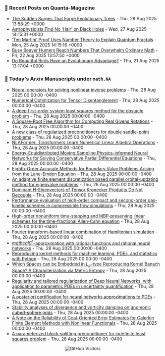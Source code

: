 ### 📝 Recent Posts on Quanta-Magazine
<!-- quanta starts -->
* <a href="https://www.quantamagazine.org/the-sudden-surges-that-forge-evolutionary-trees-20250828/">The Sudden Surges That Forge Evolutionary Trees</a> - Thu, 28 Aug 2025 13:58:29 +0000
* <a href="https://www.quantamagazine.org/astrophysicists-find-no-hair-on-black-holes-20250827/">Astrophysicists Find No ‘Hair’ on Black Holes</a> - Wed, 27 Aug 2025 14:15:31 +0000
* <a href="https://www.quantamagazine.org/ten-martini-proof-uses-number-theory-to-explain-quantum-fractals-20250825/">‘Ten Martini’ Proof Uses Number Theory to Explain Quantum Fractals</a> - Mon, 25 Aug 2025 14:15:16 +0000
* <a href="https://www.quantamagazine.org/busy-beaver-hunters-reach-numbers-that-overwhelm-ordinary-math-20250822/">Busy Beaver Hunters Reach Numbers That Overwhelm Ordinary Math</a> - Fri, 22 Aug 2025 13:57:50 +0000
* <a href="https://www.quantamagazine.org/do-beautiful-birds-have-an-evolutionary-advantage-20250821/">Do Beautiful Birds Have an Evolutionary Advantage?</a> - Thu, 21 Aug 2025 13:17:04 +0000
<!-- quanta ends -->


### 📝 Today's Arxiv Manuscripts under ``math.NA``
<!-- arxiv-math-na starts -->
* <a href="https://arxiv.org/abs/2508.19347">Neural operators for solving nonlinear inverse problems</a> - Thu, 28 Aug 2025 00:00:00 -0400
* <a href="https://arxiv.org/abs/2508.19409">Numerical Optimization for Tensor Disentanglement</a> - Thu, 28 Aug 2025 00:00:00 -0400
* <a href="https://arxiv.org/abs/2508.19412">A deep first-order system least squares method for the obstacle problem</a> - Thu, 28 Aug 2025 00:00:00 -0400
* <a href="https://arxiv.org/abs/2508.19431">A Square-Root Free Algorithm for Computing Real Givens Rotations</a> - Thu, 28 Aug 2025 00:00:00 -0400
* <a href="https://arxiv.org/abs/2508.19469">A new class of regularized preconditioners for double saddle-point problems</a> - Thu, 28 Aug 2025 00:00:00 -0400
* <a href="https://arxiv.org/abs/2508.19557">NLAFormer: Transformers Learn Numerical Linear Algebra Operations</a> - Thu, 28 Aug 2025 00:00:00 -0400
* <a href="https://arxiv.org/abs/2508.19561">Energy-Equidistributed Moving Sampling Physics-informed Neural Networks for Solving Conservative Partial Differential Equations</a> - Thu, 28 Aug 2025 00:00:00 -0400
* <a href="https://arxiv.org/abs/2508.19729">Eighth-Order Accurate Methods for Boundary Value Problems Arising from the Lane-Emden Equation</a> - Thu, 28 Aug 2025 00:00:00 -0400
* <a href="https://arxiv.org/abs/2508.19832">An adaptive finite element discretization based parallel orbital-updating method for eigenvalue problems</a> - Thu, 28 Aug 2025 00:00:00 -0400
* <a href="https://arxiv.org/abs/2508.19902">Dominant H-Eigenvectors of Tensor Kronecker Products Do Not Decouple</a> - Thu, 28 Aug 2025 00:00:00 -0400
* <a href="https://arxiv.org/abs/2508.19911">Performance evaluation of high-order compact and second-order gas-kinetic schemes in compressible flow simulations</a> - Thu, 28 Aug 2025 00:00:00 -0400
* <a href="https://arxiv.org/abs/2508.19965">High-order nonuniform time-stepping and MBP-preserving linear schemes for the time-fractional Allen-Cahn equation</a> - Thu, 28 Aug 2025 00:00:00 -0400
* <a href="https://arxiv.org/abs/2508.19596">Fourier transform-based linear combination of Hamiltonian simulation</a> - Thu, 28 Aug 2025 00:00:00 -0400
* <a href="https://arxiv.org/abs/2508.19672">$mathcal{C}^1$-approximation with rational functions and rational neural networks</a> - Thu, 28 Aug 2025 00:00:00 -0400
* <a href="https://arxiv.org/abs/2402.07084">Reproducing kernel methods for machine learning, PDEs, and statistics with Python</a> - Thu, 28 Aug 2025 00:00:00 -0400
* <a href="https://arxiv.org/abs/2410.11116">Which Spaces can be Embedded in $L_p$-type Reproducing Kernel Banach Space? A Characterization via Metric Entropy</a> - Thu, 28 Aug 2025 00:00:00 -0400
* <a href="https://arxiv.org/abs/2502.12496">Regularity and tailored regularization of Deep Neural Networks, with application to parametric PDEs in uncertainty quantification</a> - Thu, 28 Aug 2025 00:00:00 -0400
* <a href="https://arxiv.org/abs/2502.20336">A posteriori certification for neural networks approximations to PDEs</a> - Thu, 28 Aug 2025 00:00:00 -0400
* <a href="https://arxiv.org/abs/2505.05624">Stability analyses of divergence and vorticity damping on gnomonic cubed-sphere grids</a> - Thu, 28 Aug 2025 00:00:00 -0400
* <a href="https://arxiv.org/abs/2506.09913">A Note on the Reliability of Goal-Oriented Error Estimates for Galerkin Finite Element Methods with Nonlinear Functionals</a> - Thu, 28 Aug 2025 00:00:00 -0400
* <a href="https://arxiv.org/abs/2507.16938">A parameterized block-splitting preconditioner for indefinite least squares problem</a> - Thu, 28 Aug 2025 00:00:00 -0400
<!-- arxiv-math-na ends -->

<div align="center">
  
![GitHub Visitors](https://api.visitorbadge.io/api/visitors?path=https%3A%2F%2Fgithub.com%2Flowrank&label=profile%20views&labelColor=%231e1e2e&countColor=%23cba6f7)



</div>
